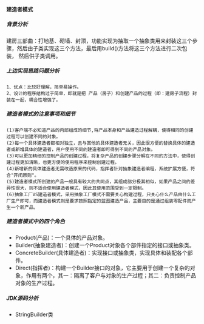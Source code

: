#### 建造者模式
##### 背景分析
  建房三部曲：打地基、砌墙、封顶，功能实现为抽取一个抽象类用来封装这三个步骤，然后由子类实现这三个方法，最后用build()方法将这三个方法进行二次包装，
然后供子类调用。

##### 上边实现思路问题分析
    1、优点：比较好理解，简单易操作。
    2、设计的程序结构过于简单，即就是把 产品（房子）和创建产品的过程（即：建房子流程）封装在一起，耦合性增强了。

##### 建造者模式的注意事项和细节
    (1)客户端不必知道产品的内部组成的细节,将产品本身和产品建造过程解耦，使得相同的创建过程可以创建不同的对象。
    (2)每一个具体建造者都相对独立，且与其他的具体建造者无关，因此很方便的替换具体的建造者或新增具体的建造者，用户使用不同的建造者即可得到不同的产品对象。
    (3)可以更加精细的控制产品的创建过程，将复杂产品的创建步骤分解在不同的方法中，使得创建过程更加清晰，也更方便的使用程序来控制创建过程。
    (4)新增新的具体建造者无需改造原来的代码，指挥者针对抽象建造者编程，系统扩展方便，符合"开闭原则"。
    (5)建造者模式所创建的产品一般具有较大的共同点，其组成部分极其相似，如果产品之间的差异性很大，则不适合使用建造者模式，因此其使用范围受到一定限制。
    (6)抽象工厂VS建造者模式，采用抽象工厂模式不需要关心构建过程，只关心什么产品由什么工厂生产即可，而建造者模式则是要求按照指定的蓝图建造产品，主要目的是通过组装零配件而产生一个新产品。

##### 建造者模式中的四个角色
* Product(产品)：一个具体的产品对象。
* Builder(抽象建造者)：创建一个Product对象各个部件指定的接口或抽象类。
* ConcreteBuilder(具体建造者)：实现接口或抽象类，实现具体和装配各个部件。
* Direct(指挥者)：构建一个Builder接口的对象，它主要用于创建一个复杂的对象，作用有两个，其一：隔离了客户与对象的生产过程；其二：负责控制产品对象的生产过程。

##### JDK源码分析
* StringBuilder类
        